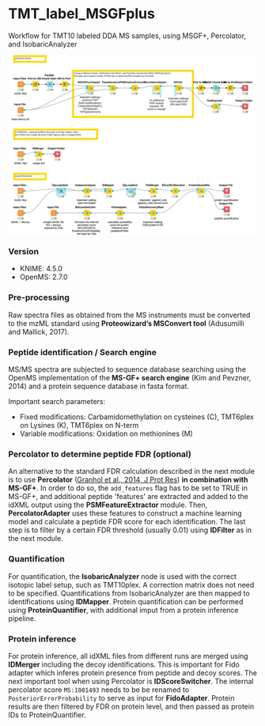 # TMT_label_MSGFplus

Workflow for TMT10 labeled DDA MS samples, using MSGF+, Percolator, and IsobaricAnalyzer

<img src="workflow.png" style="display: block; margin: auto;" />

### Version

- KNIME: 4.5.0
- OpenMS: 2.7.0

### Pre-processing

Raw spectra files as obtained from the MS instruments must be converted to the mzML standard using **Proteowizard’s MSConvert tool** (Adusumilli and Mallick, 2017).

### Peptide identification / Search engine

MS/MS spectra are subjected to sequence database searching using the OpenMS implementation of the **MS-GF+ search engine** (Kim and Pevzner, 2014) and a protein sequence database in fasta format.

Important search parameters:

- Fixed modifications: Carbamidomethylation on cysteines (C), TMT6plex on Lysines (K), TMT6plex on N-term
- Variable modifications: Oxidation on methionines (M)

### Percolator to determine peptide FDR (optional)

An alternative to the standard FDR calculation described in the next module is to use **Percolator** 
([Granhol et al., 2014, J Prot Res](https://pubs.acs.org/doi/10.1021/pr400937n)) **in combination with MS-GF+**. 
In order to do so, the `add_features` flag has to be set to TRUE in MS-GF+, and additional peptide 'features' are extracted and added to the idXML output using the **PSMFeatureExtractor** module. Then, **PercolatorAdapter** uses these features to construct a machine learning model and calculate a peptide FDR score for each identification.
The last step is to filter by a certain FDR threshold (usually 0.01) using **IDFilter** as in the next module.

### Quantification

For quantification, the **IsobaricAnalyzer** node is used with the correct isotopic label setup, such as TMT10plex. A correction matrix does not need to be specified.
Quantifications from IsobaricAnalyzer are then mapped to identifications using **IDMapper**. Protein quantification can be performed using **ProteinQuantifier**, with additional imput from a protein inference pipeline.

### Protein inference

For protein inference, all idXML files from different runs are merged using **IDMerger** including the decoy identifications. This is important for Fido adapter which inferes protein presence from peptide and decoy scores. The next important tool when using Percolator is **IDScoreSwitcher**. The internal percolator score `MS:1001493` needs to be be renamed to `PosteriorErrorProbability` to serve as input for **FidoAdapter**. Protein results are then filtered by FDR on protein level, and then passed as protein IDs to ProteinQuantifier.



